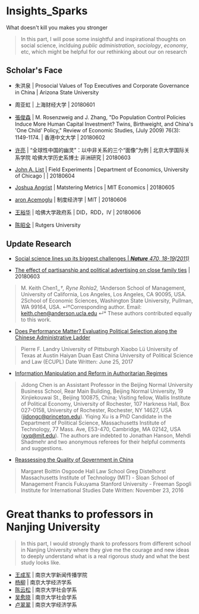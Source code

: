 # Insights_Sparks
 What doesn't kill you makes you stronger

>In this part, I will pose some insightful and inspirational thoughts on social science, inclduing *public administration*, 
*sociology*, *economy*, etc, which might be helpful for our rethinking about our on research

## Scholar's Face
* 朱洪泉 | Prosocial Values of Top Executives and Corporate Governance in China | Arizona State University

* 周亚虹 | 上海财经大学 | 20180601

* [張俊森](http://www.econ.cuhk.edu.hk/econ/en-gb/people/faculty?view=faculty&id=jszhang) | M. Rosenzweig and J. Zhang, "Do Population Control Policies Induce More Human Capital Investment? Twins, Birthweight, and China's 'One Child' Policy," Review of Economic Studies, (July 2009) 76(3): 1149-1174. | 香港中文大学 | 20180602

* [许亮](http://www.sis.pku.edu.cn/teachers/xuliang17/) | “全球性中国的幽灵”：以中非关系的三个“面像”为例 | 北京大学国际关系学院 哈佛大学历史系博士 非洲研究 | 20180603

* [John A. List](http://www.nber.org/people/john_list) | Field Experiments | Department of Economics, University of Chicago | | 20180604

* [Joshua Angrist](http://economics.mit.edu/faculty/angrist/publications) | Matstering Metrics | MIT Economics | 20180605

* [aron Acemoglu](http://economics.mit.edu/faculty/acemoglu) | 制度经济学 | MIT | 20180606

* [王裕华](https://papers.ssrn.com/sol3/cf_dev/AbsByAuth.cfm?per_id=1309828) | 哈佛大学政府系 | DID，RDD，IV | 20180606

* [陈昭全]() | Rutgers University

## Update Research
* [Social science lines up its biggest challenges | ***Nature** 470, 18-19(2011)*](https://github.com/QihaoTom/Insights_Sparks_SocialScience/blob/master/%E7%A4%BE%E4%BC%9A%E7%A7%91%E5%AD%A6%E7%9A%84%E5%8D%81%E5%A4%A7%E9%97%AE%E9%A2%98%20%7C%200419.md) 

* [The effect of partisanship and political advertising on close family ties](http://science.sciencemag.org/content/360/6392/1020/tab-article-info) | 20180603
>M. Keith Chen1,*,†, Ryne Rohla2,*
1Anderson School of Management, University of California, Los Angeles, Los Angeles, CA 90095, USA.
2School of Economic Sciences, Washington State University, Pullman, WA 99164, USA.
↵†Corresponding author. Email: keith.chen@anderson.ucla.edu
↵* These authors contributed equally to this work.

* [Does Performance Matter? Evaluating Political Selection along the Chinese Administrative Ladder](https://papers.ssrn.com/sol3/papers.cfm?abstract_id=2452482)
>Pierre F. Landry
University of Pittsburgh
Xiaobo Lü
University of Texas at Austin
Haiyan Duan
East China University of Political Science and Law (ECUPL)
Date Written: June 25, 2017

* [Information Manipulation and Reform in Authoritarian Regimes](https://www.cambridge.org/core/journals/political-science-research-and-methods/article/div-classtitleinformation-manipulation-and-reform-in-authoritarian-regimesa-hreffn1-ref-typefnadiv/4738BBB622713AA29030A5615B52062C)
>Jidong Chen is an Assistant Professor in the Beijing Normal University Business School, Rear Main Building, Beijing Normal University, 19 Xinjiekouwai St., Beijing 100875, China; Visiting fellow, Wallis Institute of Political Economy, University of Rochester, 107 Harkness Hall, Box 027-0158, University of Rochester, Rochester, NY 14627, USA (jidongc@princeton.edu). Yiqing Xu is a PhD Candidate in the Department of Political Science, Massachusetts Institute of Technology, 77 Mass. Ave, E53-470, Cambridge, MA 02142, USA (xyq@mit.edu). The authors are indebted to Jonathan Hanson, Mehdi Shadmehr and two anonymous referees for their helpful comments and suggestions.

* [Reassessing the Quality of Government in China](https://papers.ssrn.com/sol3/papers.cfm?abstract_id=2875244)
>Margaret Boittin
Osgoode Hall Law School
Greg Distelhorst
Massachusetts Institute of Technology (MIT) - Sloan School of Management
Francis Fukuyama
Stanford University - Freeman Spogli Institute for International Studies
Date Written: November 23, 2016

# Great thanks to professors in Nanjing University
>In this part, I would strongly thank to professors from different school in Nanjing University where they give me the courage and new ideas to deeply understand what is a real rigorous study and what the best study looks like.
* [王成军](https://github.com/computational-class/cc2018/blob/02876668639bac591d177624d743efa3f5174e65/introduction/01.intro2cjc.ipynb) | 南京大学新闻传播学院
* [杨柳]() | 南京大学经济学系
* [陈云松]() | 南京大学社会学系
* [吴愈晓]() | 南京大学社会学系
* [卢翠翠]() | 南京大学经济学系




